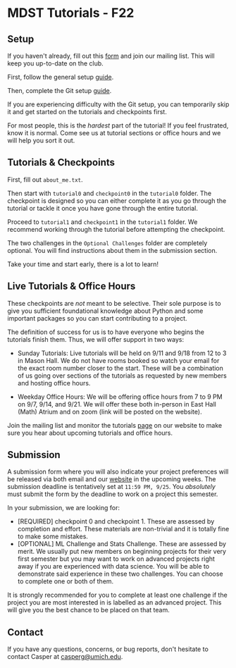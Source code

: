 # MDST Tutorials - F22

## Setup

If you haven't already, fill out this [form](https://docs.google.com/forms/d/e/1FAIpQLSejP37JodiO97Kf5hL7Hr-KfC8fbaeyEgdg-342Tf9bIzrmmA/viewform) and join our mailing list. This will keep you up-to-date on the club.

First, follow the general setup [guide](https://docs.google.com/document/d/17AOCdbztv6G0t5cha2_9buWi-MrCUS0vN20rbpKg-GI/edit?usp=sharing). 

Then, complete the Git setup [guide](https://docs.google.com/document/d/1pq42R2xr_yoyhyzWE0ugReHgEKgwLdjrJR4mT3_CQEo/edit?usp=sharing). 

If you are experiencing difficulty with the Git setup, you can temporarily skip it and get started on the tutorials and checkpoints first.

For most people, this is the *hardest* part of the tutorial! If you feel frustrated, know it is normal. Come see us at tutorial sections or office hours and we will help you sort it out.

## Tutorials & Checkpoints 

First, fill out `about_me.txt`.

Then start with `tutorial0` and `checkpoint0` in the `tutorial0` folder. The checkpoint is designed so you can either complete it as you go through the tutorial or tackle it once you have gone through the entire tutorial. 

Proceed to `tutorial1` and `checkpoint1` in the `tutorial1` folder. We recommend working through the tutorial before attempting the checkpoint. 

The two challenges in the `Optional Challenges` folder are completely optional. You will find instructions about them in the submission section.

Take your time and start early, there is a lot to learn!

## Live Tutorials & Office Hours

These checkpoints are *not* meant to be selective. Their sole purpose is to give you sufficient foundational knowledge about Python and some important packages so you can start contributing to a project. 

The definition of success for us is to have everyone who begins the tutorials finish them. Thus, we will offer support in two ways:

- Sunday Tutorials: Live tutorials will be held on 9/11 and 9/18 from 12 to 3 in Mason Hall. We do not have rooms booked so watch your email for the exact room number closer to the start. These will be a combination of us going over sections of the tutorials as requested by new members and hosting office hours. 

- Weekday Office Hours: We will be offering office hours from 7 to 9 PM on 9/7, 9/14, and 9/21. We will offer these both in-person in East Hall (Math) Atrium and on zoom (link will be posted on the website). 

Join the mailing list and monitor the tutorials [page](https://www.mdst.club/tutorials) on our website to make sure you hear about upcoming tutorials and office hours.

## Submission

A submission form where you will also indicate your project preferences will be released via both email and our [website](mdst.club) in the upcoming weeks. The submission deadline is tentatively set at `11:59 PM, 9/25`. You *absolutely* must submit the form by the deadline to work on a project this semester.

In your submission, we are looking for:
- [REQUIRED] checkpoint 0 and checkpoint 1. These are assessed by completion and effort. These materials are non-trivial and it is totally fine to make some mistakes.
- [OPTIONAL] ML Challenge and Stats Challenge. These are assessed by merit. We usually put new members on beginning projects for their very first semester but you may want to work on advanced projects right away if you are experienced with data science. You will be able to demonstrate said experience in these two challenges. You can choose to complete one or both of them.

It is strongly recommended for you to complete at least one challenge if the project you are most interested in is labelled as an advanced project. This will give you the best chance to be placed on that team. 

## Contact
If you have any questions, concerns, or bug reports, don't hesitate to contact Casper at casperg@umich.edu. 
